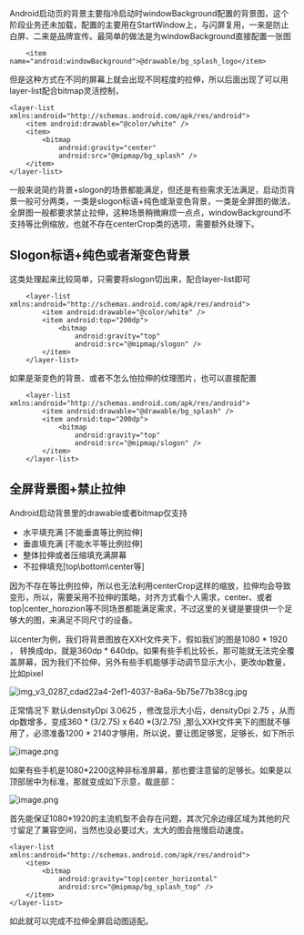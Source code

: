 
Android启动页的背景主要指冷启动时windowBackground配置的背景图，这个阶段业务还未加载，配置的主要用在StartWindow上，与闪屏复用，一来是防止白屏、二来是品牌宣传。最简单的做法是为windowBackground直接配置一张图

        <item name="android:windowBackground">@drawable/bg_splash_logo</item>

但是这种方式在不同的屏幕上就会出现不同程度的拉伸，所以后面出现了可以用layer-list配合bitmap灵活控制，

	<layer-list xmlns:android="http://schemas.android.com/apk/res/android">
	    <item android:drawable="@color/white" />
	    <item>
	        <bitmap
	            android:gravity="center"
	            android:src="@mipmap/bg_splash" />
	    </item>
	</layer-list>

一般来说简约背景+slogon的场景都能满足，但还是有些需求无法满足，启动页背景一般可分两类，一类是slogon标语+纯色或渐变色背景，一类是全屏图的做法，全屏图一般都要求禁止拉伸，这种场景稍微麻烦一点点，windowBackground不支持等比例缩放，也就不存在centerCrop类的选项，需要额外处理下。

##  Slogon标语+纯色或者渐变色背景

这类处理起来比较简单，只需要将slogon切出来，配合layer-list即可

		<layer-list xmlns:android="http://schemas.android.com/apk/res/android">
		    <item android:drawable="@color/white" />
		    <item android:top="200dp">
		        <bitmap
		            android:gravity="top"
		            android:src="@mipmap/slogon" />
		    </item>
		</layer-list>
		
如果是渐变色的背景、或者不怎么怕拉伸的纹理图片，也可以直接配置

		<layer-list xmlns:android="http://schemas.android.com/apk/res/android">
		    <item android:drawable="@drawable/bg_splash" />
		    <item android:top="200dp">
		        <bitmap
		            android:gravity="top"
		            android:src="@mipmap/slogon" />
		    </item>
		</layer-list>
		
		
##  全屏背景图+禁止拉伸

Android启动背景里的drawable或者bitmap仅支持

* 水平填充满 [不能垂直等比例拉伸]
* 垂直填充满 [不能水平等比例拉伸]
* 整体拉伸或者压缩填充满屏幕
* 不拉伸填充[top\bottom\center等]

因为不存在等比例拉伸，所以也无法利用centerCrop这样的缩放，拉伸均会导致变形，所以，需要采用不拉伸的策略，对齐方式看个人需求，center、或者top|center_horozion等不同场景都能满足需求，不过这里的关键是要提供一个足够大的图，来满足不同尺寸的设备。

以center为例，我们将背景图放在XXH文件夹下，假如我们的图是1080 * 1920 ， 转换成dp，就是360dp * 640dp。如果有些手机比较长，那可能就无法完全覆盖屏幕，因为我们不拉伸，另外有些手机能够手动调节显示大小，更改dp数量，比如pixel

![img_v3_0287_cdad22a4-2ef1-4037-8a6a-5b75e77b38cg.jpg](https://p1-juejin.byteimg.com/tos-cn-i-k3u1fbpfcp/e88cd0029c244cec91875569d68b4c77~tplv-k3u1fbpfcp-jj-mark:0:0:0:0:q75.image#?w=1080&h=2280&s=117196&e=jpg&b=f2eff3)

正常情况下 默认densityDpi 3.0625 ，修改显示大小后，densityDpi 2.75 ，从而dp数增多，变成360 * (3/2.75)  x  640 *(3/2.75) ,那么XXH文件夹下的图就不够用了，必须准备1200 * 2140才够用，所以说，要让图足够宽，足够长，如下所示



![image.png](https://p1-juejin.byteimg.com/tos-cn-i-k3u1fbpfcp/0dec778b1fac470b93fc5efca7a070bb~tplv-k3u1fbpfcp-jj-mark:0:0:0:0:q75.image#?w=558&h=970&s=48093&e=png&b=bfffff)

如果有些手机是1080*2200这种非标准屏幕，那也要注意留的足够长。如果是以顶部居中为标准，那就变成如下示意，裁底部：

 

![image.png](https://p3-juejin.byteimg.com/tos-cn-i-k3u1fbpfcp/979f24e5f16848278b73bbb9d23e1ce9~tplv-k3u1fbpfcp-jj-mark:0:0:0:0:q75.image#?w=558&h=972&s=44650&e=png&b=bfffff)

首先能保证1080*1920的主流机型不会存在问题，其次冗余边缘区域为其他的尺寸留足了兼容空间，当然也没必要过大，太大的图会拖慢启动速度。

	<layer-list xmlns:android="http://schemas.android.com/apk/res/android">
	    <item>
	        <bitmap
	            android:gravity="top|center_horizontal"
	            android:src="@mipmap/bg_splash_top" />
	    </item>
	</layer-list>
	
如此就可以完成不拉伸全屏启动图适配。		